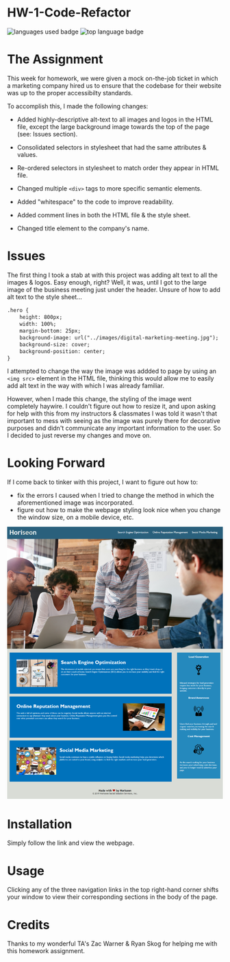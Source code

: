 # HW-1-Code-Refactor

![languages used badge](https://img.shields.io/github/languages/count/dorrianweber/horiseon_code-refactor)
![top language badge](https://img.shields.io/github/languages/top/dorrianweber/horiseon_code-refactor?color=darkred)


# The Assignment
This week for homework, we were given a mock on-the-job ticket in which a marketing company hired us to ensure that the codebase for their website was up to the proper accessibilty standards.

To accomplish this, I made the following changes:

* Added highly-descriptive alt-text to all images and logos in the HTML file, except the large background image towards the top of the page (see: Issues section).

* Consolidated selectors in stylesheet that had the same attributes & values.

* Re-ordered selectors in stylesheet to match order they appear in HTML file.

* Changed multiple `<div>` tags to more specific semantic elements.

* Added "whitespace" to the code to improve readability.

* Added comment lines in both the HTML file & the style sheet.

* Changed title element to the company's name.

# Issues

The first thing I took a stab at with this project was adding alt text to all the images & logos. Easy enough, right? Well, it was, until I got to the large image of the business meeting just under the header. Unsure of how to add alt text to the style sheet...
```
.hero {
    height: 800px;
    width: 100%;
    margin-bottom: 25px;
    background-image: url("../images/digital-marketing-meeting.jpg");
    background-size: cover;
    background-position: center;
}
```
I attempted to change the way the image was addded to page by using an `<img src>` element in the HTML file, thinking this would allow me to easily add alt text in the way with which I was already familiar.

However, when I made this change, the styling of the image went completely haywire. I couldn't figure out how to resize it, and upon asking for help with this from my instructors & classmates I was told it wasn't that important to mess with seeing as the image was purely there for decorative purposes and didn't communicate any important information to the user. So I decided to just reverse my changes and move on.

# Looking Forward

If I come back to tinker with this project, I want to figure out how to:
* fix the errors I caused when I tried to change the method in which the aforementioned image was incorporated.
* figure out how to make the webpage styling look nice when you change the window size, on a mobile device, etc.

![screenshot of Horiseon wepage](./assets/completed_screenshot.png)

# Installation

Simply follow the link and view the webpage.

# Usage

Clicking any of the three navigation links in the top right-hand corner shifts your window to view their corresponding sections in the body of the page.


# Credits

Thanks to my wonderful TA's Zac Warner & Ryan Skog for helping me with this homework assignment.